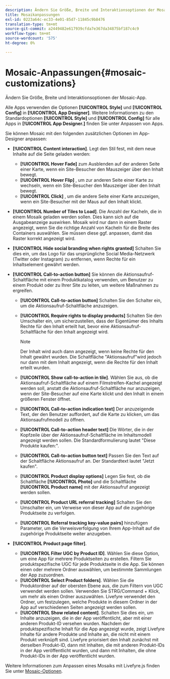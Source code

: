 ```yaml
---
description: Ändern Sie Größe, Breite und Interaktionsoptionen der Mosaic-App.
title: Mosaikanpassungen
exl-id: 0223a64c-ec33-4e01-85d7-11845c9b8476
translation-type: tm+mt
source-git-commit: a2449482e617939cfda7e367da34875bf187c4c9
workflow-type: tm+mt
source-wordcount: '575'
ht-degree: 0%

---
```


# Mosaic-Anpassungen{#mosaic-customizations}

Ändern Sie Größe, Breite und Interaktionsoptionen der Mosaic-App.

Alle Apps verwenden die Optionen **[!UICONTROL Style]** und **[!UICONTROL Config]** in **[!UICONTROL App Designer]**. Weitere Informationen zu den Standardoptionen **[!UICONTROL Style]** und **[!UICONTROL Config]** für alle Apps in **[!UICONTROL App Designer.]** finden Sie unter Anpassen von Apps.

Sie können Mosaic mit den folgenden zusätzlichen Optionen im App-Designer anpassen:

* **[!UICONTROL Content interaction]**. Legt den Stil fest, mit dem neue Inhalte auf die Seite geladen werden:

   * **[!UICONTROL Hover Fade]** zum Ausblenden auf der anderen Seite einer Karte, wenn ein Site-Besucher den Mauszeiger über den Inhalt bewegt.
   * **[!UICONTROL Hover Flip]** , um zur anderen Seite einer Karte zu wechseln, wenn ein Site-Besucher den Mauszeiger über den Inhalt bewegt.
   * **[!UICONTROL Click]** , um die andere Seite einer Karte anzuzeigen, wenn ein Site-Besucher mit der Maus auf den Inhalt klickt.

* **[!UICONTROL Number of Tiles to Load]**. Die Anzahl der Kacheln, die in einem Mosaik geladen werden sollen. Dies kann sich auf die Ausgabeanzeige auswirken. Mosaik wird nur dann in einem Raster angezeigt, wenn Sie die richtige Anzahl von Kacheln für die Breite des Containers auswählen. Sie müssen diese ggf. anpassen, damit das Raster korrekt angezeigt wird.
* **[!UICONTROL Hide social branding when rights granted]** Schalten Sie dies ein, um das Logo für das ursprüngliche Social Media-Netzwerk (Twitter oder Instagram) zu entfernen, wenn Rechte für ein Inhaltselement gewährt werden.

* **[!UICONTROL Call-to-action button]** Sie können die Aktionsaufruf-Schaltfläche mit einem Produktkatalog verwenden, um Benutzer zu einem Produkt oder zu Ihrer Site zu leiten, um weitere Maßnahmen zu ergreifen.

   * **[!UICONTROL Call-to-action button]** Schalten Sie den Schalter ein, um die Aktionsaufruf-Schaltfläche anzuzeigen.

   * **[!UICONTROL Require rights to display products]** Schalten Sie den Umschalter ein, um sicherzustellen, dass der Eigentümer des Inhalts Rechte für den Inhalt erteilt hat, bevor eine Aktionsaufruf-Schaltfläche für den Inhalt angezeigt wird.

      >[!NOTE]
      >
      >Der Inhalt wird auch dann angezeigt, wenn keine Rechte für den Inhalt gewährt wurden. Die Schaltfläche &quot;Aktionsaufruf&quot;wird jedoch nur dann mit dem Inhalt angezeigt, wenn die Rechte für den Inhalt erteilt wurden.

   * **[!UICONTROL Show call-to-action in tile]**. Wählen Sie aus, ob die Aktionsaufruf-Schaltfläche auf einem Filmstreifen-Kachel angezeigt werden soll, anstatt die Aktionsaufruf-Schaltfläche nur anzuzeigen, wenn der Site-Besucher auf eine Karte klickt und den Inhalt in einem größeren Fenster öffnet.
   * **[!UICONTROL Call-to-action indication text]** Der anzuzeigende Text, der den Benutzer auffordert, auf die Karte zu klicken, um das Aktionsaufrufmodell zu öffnen.

   * **[!UICONTROL Call-to-action header text]** Die Wörter, die in der Kopfzeile über der Aktionsaufruf-Schaltfläche im Inhaltsmodell angezeigt werden sollen. Die Standardformulierung lautet &quot;Diese Produkte kaufen:&quot;.

   * **[!UICONTROL Call-to-action button text]** Passen Sie den Text auf der Schaltfläche Aktionsaufruf an. Der Standardtext lautet &quot;Jetzt kaufen&quot;.

   * **[!UICONTROL Product display options]** Legen Sie fest, ob die Schaltfläche  **[!UICONTROL Photo]** und die Schaltfläche  **[!UICONTROL Product name]** mit der Aktionsaufruf angezeigt werden sollen.

   * **[!UICONTROL Product URL referral tracking]** Schalten Sie den Umschalter ein, um Verweise von dieser App auf die zugehörige Produktseite zu verfolgen.

   * **[!UICONTROL Referral tracking key-value pairs]** hinzufügen Parameter, um die Verweisverfolgung von Ihrem App-Inhalt auf die zugehörige Produktseite weiter anzugeben.

* **[!UICONTROL Product page filter]**.

   * **[!UICONTROL Filter UGC by Product ID]**. Wählen Sie diese Option, um eine App für mehrere Produktseiten zu erstellen. Filtern Sie produktspezifische UGC für jede Produktseite in die App. Sie können einen oder mehrere Ordner auswählen, um bestimmte Sammlungen der App zuzuordnen.
   * **[!UICONTROL Select Product folders]**. Wählen Sie die Produktordner auf der obersten Ebene aus, die zum Filtern von UGC verwendet werden sollen. Verwenden Sie STRG/Command + Klick, um mehr als einen Ordner auszuwählen. Livefyre verwendet den Ordner, um festzulegen, welche Produkte in diesem Ordner in der App auf verschiedenen Seiten angezeigt werden sollen.
   * **[!UICONTROL Show related content]**. Schalten Sie dies ein, um Inhalte anzuzeigen, die in der App veröffentlicht, aber mit einer anderen Produkt-ID versehen wurden. Nachdem der produktspezifische Inhalt für die App angezeigt wurde, zeigt Livefyre Inhalte für andere Produkte und Inhalte an, die nicht mit einem Produkt verknüpft sind. Livefyre priorisiert den Inhalt zunächst mit derselben Produkt-ID, dann mit Inhalten, die mit anderen Produkt-IDs in der App veröffentlicht wurden, und dann mit Inhalten, die ohne Produkt-IDs in der App veröffentlicht wurden.

Weitere Informationen zum Anpassen eines Mosaiks mit Livefyre.js finden Sie unter [Mosaic-Optionen](/help/implementation/c-getting-started/c-implementation-process/c-using-livefyre.js-to-create-customize-and-use-apps-on-your-site.md).
